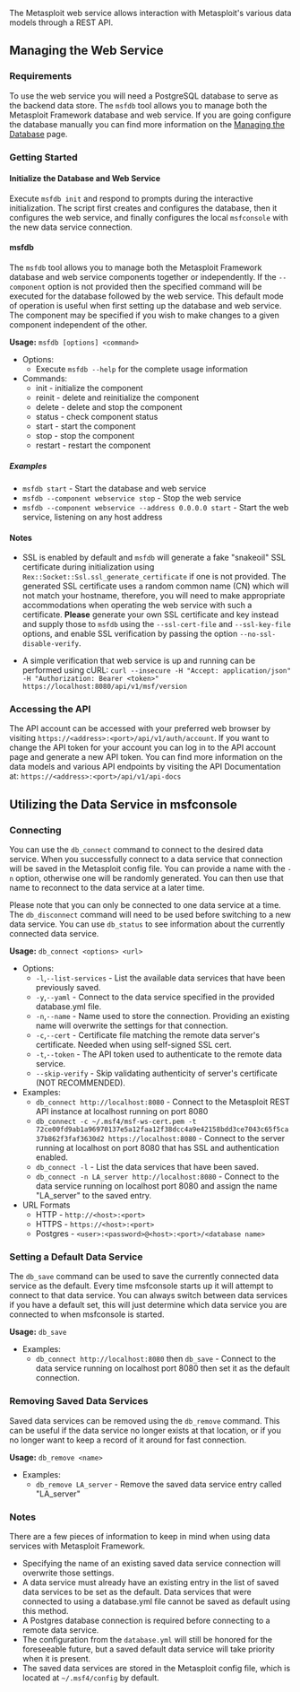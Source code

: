 The Metasploit web service allows interaction with Metasploit's various data models through a REST API.

## Managing the Web Service

### Requirements
To use the web service you will need a PostgreSQL database to serve as the backend data store. The `msfdb` tool allows you to manage both the Metasploit Framework database and web service. If you are going configure the database manually you can find more information on the [Managing the Database](https://metasploit.help.rapid7.com/docs/managing-the-database) page.

### Getting Started

#### Initialize the Database and Web Service
Execute `msfdb init` and respond to prompts during the interactive initialization. The script first creates and configures the database, then it configures the web service, and finally configures the local `msfconsole` with the new data service connection.

#### msfdb

The `msfdb` tool allows you to manage both the Metasploit Framework database and web service components together or independently. If the `--component` option is not provided then the specified command will be executed for the database followed by the web service. This default mode of operation is useful when first setting up the database and web service. The component may be specified if you wish to make changes to a given component independent of the other.

**Usage:** `msfdb [options] <command>`
* Options:
  * Execute `msfdb --help` for the complete usage information
* Commands:
  * init - initialize the component
  * reinit - delete and reinitialize the component
  * delete - delete and stop the component
  * status - check component status
  * start - start the component
  * stop - stop the component
  * restart - restart the component
  
##### Examples
* `msfdb start` - Start the database and web service
* `msfdb --component webservice stop` - Stop the web service
* `msfdb --component webservice --address 0.0.0.0 start` - Start the web service, listening on any host address

#### Notes
* SSL is enabled by default and `msfdb` will generate a fake "snakeoil" SSL certificate during initialization using `Rex::Socket::Ssl.ssl_generate_certificate` if one is not provided. The generated SSL certificate uses a random common name (CN) which will not match your hostname, therefore, you will need to make appropriate accommodations when operating the web service with such a certificate. **Please** generate your own SSL certificate and key instead and supply those to `msfdb` using the `--ssl-cert-file` and `--ssl-key-file` options, and enable SSL verification by passing the option `--no-ssl-disable-verify`.

* A simple verification that web service is up and running can be performed using cURL: `curl --insecure -H "Accept: application/json" -H "Authorization: Bearer <token>" https://localhost:8080/api/v1/msf/version`

### Accessing the API
The API account can be accessed with your preferred web browser by visiting `https://<address>:<port>/api/v1/auth/account`. If you want to change the API token for your account you can log in to the API account page and generate a new API token. You can find more
information on the data models and various API endpoints by visiting the API Documentation at: `https://<address>:<port>/api/v1/api-docs`

## Utilizing the Data Service in msfconsole

### Connecting
You can use the `db_connect` command to connect to the desired data service. When you successfully connect to a data service that connection will be saved in the Metasploit config file. You can provide a name with the `-n` option, otherwise one will be randomly generated. You can then use that name to reconnect to the data service at a later time.

Please note that you can only be connected to one data service at a time. The `db_disconnect` command will need to be used before switching to a new data service. You can use `db_status` to see information about the currently connected data service.

**Usage:** `db_connect <options> <url>`
* Options:
  * `-l`,`--list-services` - List the available data services that have been previously saved.
  * `-y`,`--yaml` - Connect to the data service specified in the provided database.yml file.
  * `-n`,`--name` - Name used to store the connection. Providing an existing name will overwrite the settings for that connection.
  * `-c`,`--cert` - Certificate file matching the remote data server's certificate. Needed when using self-signed SSL cert.
  * `-t`,`--token` - The API token used to authenticate to the remote data service.
  * `--skip-verify` - Skip validating authenticity of server's certificate (NOT RECOMMENDED).
* Examples:
  * `db_connect http://localhost:8080` - Connect to the Metasploit REST API instance at localhost running on port 8080
  * `db_connect -c ~/.msf4/msf-ws-cert.pem -t 72ce00fd9ab1a96970137e5a12faa12f38dcc4a9e42158bdd3ce7043c65f5ca37b862f3faf3630d2 https://localhost:8080` - Connect to the server running at localhost on port 8080 that has SSL and authentication enabled.
  * `db_connect -l` - List the data services that have been saved.
  * `db_connect -n LA_server http://localhost:8080` - Connect to the data service running on localhost port 8080 and assign the name "LA_server" to the saved entry.
* URL Formats
  * HTTP - `http://<host>:<port>`
  * HTTPS - `https://<host>:<port>`
  * Postgres - `<user>:<password>@<host>:<port>/<database name>`

### Setting a Default Data Service
The `db_save` command can be used to save the currently connected data service as the default. Every time msfconsole starts up it will attempt to connect to that data service. You can always switch between data services if you have a default set, this will just determine which data service you are connected to when msfconsole is started.

**Usage:** `db_save`
* Examples:
  * `db_connect http://localhost:8080` then `db_save` - Connect to the data service running on localhost port 8080 then set it as the default connection.

### Removing Saved Data Services
Saved data services can be removed using the `db_remove` command. This can be useful if the data service no longer exists at that location, or if you no longer want to keep a record of it around for fast connection.

**Usage:** `db_remove <name>`
 * Examples:
   * `db_remove LA_server` - Remove the saved data service entry called "LA_server"

### Notes
There are a few pieces of information to keep in mind when using data services with Metasploit Framework.
* Specifying the name of an existing saved data service connection will overwrite those settings.
* A data service must already have an existing entry in the list of saved data services to be set as the default. Data services that were connected to using a database.yml file cannot be saved as default using this method.
* A Postgres database connection is required before connecting to a remote data service.
* The configuration from the `database.yml` will still be honored for the foreseeable future, but a saved default data service will take priority when it is present.
* The saved data services are stored in the Metasploit config file, which is located at `~/.msf4/config` by default.

